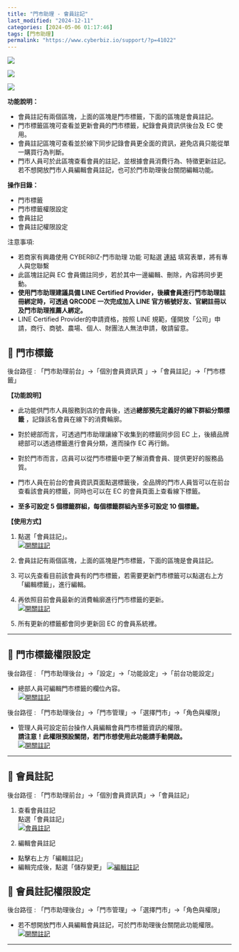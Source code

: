 ```yaml
---
title: "門市助理 - 會員註記"
last_modified: "2024-12-11"
categories: [2024-05-06 01:17:46]
tags: [門市助理]
permalink: "https://www.cyberbiz.io/support/?p=41022"
---
```


![](https://www.cyberbiz.io/support/wp-content/uploads/適用站別.png)

[![](https://www.cyberbiz.io/support/wp-content/uploads/台灣站.png)](https://www.cyberbiz.io/support/?page_id=2490)

[![](https://www.cyberbiz.io/support/wp-content/uploads/門市助理.png)](https://www.cyberbiz.io/support/?page_id=42126)

**功能說明：**  

* 會員註記有兩個區塊，上面的區塊是門市標籤，下面的區塊是會員註記。
* 門市標籤區塊可查看並更新會員的門市標籤，紀錄會員資訊供後台及 EC 使用。
* 會員註記區塊可查看並於線下同步記錄會員更全面的資訊，避免店員只能從單一購買行為判斷。
* 門市人員可於此區塊查看會員的註記，並根據會員消費行為、特徵更新註記。若不想開放門市人員編輯會員註記，也可於門市助理後台關閉編輯功能。

**操作目錄：**

* 門市標籤
* 門市標籤權限設定
* 會員註記
* 會員註記權限設定

注意事項:  

* 若商家有興趣使用 CYBERBIZ-門市助理 功能 可點選 [連結](https://docs.google.com/forms/d/e/1FAIpQLScAzqU3OckpsS-XBy3yvioKksDBazronFTuEl_RBonxCATHaQ/viewform) 填寫表單，將有專人與您聯繫
* 此區塊註記與 EC 會員備註同步，若於其中一邊編輯、刪除，內容將同步更動。
* **使用門市助理建議具備 LINE Certified Provider，後續會員進行門市助理註冊綁定時，可透過 QRCODE 一次完成加入 LINE 官方帳號好友、官網註冊以及門市助理推薦人綁定。**
* LINE Certified Provider的申請資格，按照 LINE 規範，僅開放「公司」申請，商行、商號、農場、個人、財團法人無法申請，敬請留意。

## 📌 門市標籤


後台路徑 : 「門市助理前台」→「個別會員資訊頁 」→「會員註記」→「門市標籤」  

**【功能說明】**  

* 此功能供門市人員服務到店的會員後，透過**總部預先定義好的線下群組分類標籤** ，記錄該名會員在線下的消費輪廓。


* 對於總部而言，可透過門市助理讓線下收集到的標籤同步回 EC 上，後續品牌總部可以透過標籤進行會員分類，進而操作 EC 再行銷。


* 對於門市而言，店員可以從門市標籤中更了解消費會員、提供更好的服務品質。


* 門市人員在前台的會員資訊頁面點選標籤後，全品牌的門市人員皆可以在前台查看該會員的標籤，同時也可以在 EC 的會員頁面上查看線下標籤。


* **至多可設定 5 個標籤群組，每個標籤群組內至多可設定 10 個標籤。**

**【使用方式】**  

1. 點選「會員註記」。  
[![開關註記](https://www.cyberbiz.io/support/wp-content/uploads/門市助理-會員標註06.png)](https://www.cyberbiz.io/support/wp-content/uploads/門市助理-會員標註06.png)



2. 會員註記有兩個區塊，上面的區塊是門市標籤，下面的區塊是會員註記。


3. 可以先查看目前該會員有的門市標籤，若需要更新門市標籤可以點選右上方「編輯標籤」，進行編輯。


4. 再依照目前會員最新的消費輪廓進行門市標籤的更新。  
[![開關註記](https://www.cyberbiz.io/support/wp-content/uploads/門市助理-會員標註07.png)](https://www.cyberbiz.io/support/wp-content/uploads/門市助理-會員標註07.png)



5. 所有更新的標籤都會同步更新回 EC 的會員系統裡。


* * *

## 📌 門市標籤權限設定


後台路徑 : 「門市助理後台」→「設定」→「功能設定」→「前台功能設定」  


* 總部人員可編輯門市標籤的欄位內容。  
[![開關註記](https://www.cyberbiz.io/support/wp-content/uploads/門市助理-會員標註05.png)](https://www.cyberbiz.io/support/wp-content/uploads/門市助理-會員標註05.png)


後台路徑 : 「門市助理後台」→「門市管理」→「選擇門市」→「角色與權限」  


* 管理人員可設定前台操作人員編輯會員門市標籤資訊的權限。  
**請注意！此權限預設關閉，若門市想使用此功能請手動開啟。**  
[![開關註記](https://www.cyberbiz.io/support/wp-content/uploads/門市助理-會員標註04.png)](https://www.cyberbiz.io/support/wp-content/uploads/門市助理-會員標註04.png)



* * *

## 📌 會員註記


後台路徑 : 「門市助理前台」→「個別會員資訊頁」→「會員註記」  


1. 查看會員註記  
點選「會員註記」  
[![會員註記](https://www.cyberbiz.io/support/wp-content/uploads/門市助理-會員標註01.png)](https://www.cyberbiz.io/support/wp-content/uploads/門市助理-會員標註01.png)



2. 編輯會員註記 
* 點擊右上方「編輯註記」
* 編輯完成後，點選「儲存變更」
[![編輯註記](https://www.cyberbiz.io/support/wp-content/uploads/門市助理-會員標註02.png)](https://www.cyberbiz.io/support/wp-content/uploads/門市助理-會員標註02.png)



## 📌 會員註記權限設定


後台路徑 : 「門市助理後台」→「門市管理」→「選擇門市」→「角色與權限」  


* 若不想開放門市人員編輯會員註記，可於門市助理後台關閉此功能權限。  
[![開關註記](https://www.cyberbiz.io/support/wp-content/uploads/門市助理-會員標註03.png)](https://www.cyberbiz.io/support/wp-content/uploads/門市助理-會員標註03.png)



* * *

